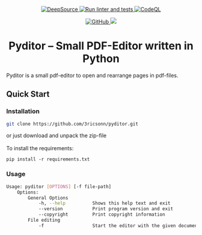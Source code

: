<p align="center">
 <a href="https://deepsource.io/gh/3ricsonn/pyditor/?ref=repository-badge}" target="_blank">
  <img alt="DeepSource" title="DeepSource" src="https://deepsource.io/gh/3ricsonn/pyditor.svg/?label=active+issues&show_trend=true&token=ZA9MWU_0__DLnYeBnKja7WvW"/>
 </a>
 <a href="https://github.com/3ricsonn/pyditor/actions/workflows/python-app.yml">
  <img alt="Run linter and tests" src="https://github.com/3ricsonn/pyditor/actions/workflows/python-app.yml/badge.svg">
 </a>
 <a href="https://github.com/3ricsonn/pyditor/actions/workflows/codeql-analysis.yml">
  <img alt="CodeQL" src="https://github.com/3ricsonn/pyditor/actions/workflows/codeql-analysis.yml/badge.svg">
 </a>
</p>

<p align="center">
 <a href="https://github.com/3ricsonn/pyditor/blob/master/LICENSE">
  <img alt="GitHub" src="https://img.shields.io/github/license/3ricsonn/pyditor?color=blue&style=plastic">
 </a>
 <img src="https://img.shields.io/badge/Language-Python-yellow?style=plastic&logo=python" >
</p>

<h1 align="center">Pyditor – Small PDF-Editor written in Python</h1>

Pyditor is a small pdf-editor to open and rearrange pages in pdf-files. 

## Quick Start
### Installation
```bash
git clone https://github.com/3ricsonn/pyditor.git
```
or just download and unpack the zip-file 
</br>
</br>
To install the requirements:
```
pip install -r requirements.txt
```
### Usage
```bash
Usage: pyditor [OPTIONS] [-f file-path]
    Options:
        General Options
            -h, --help          Shows this help text and exit
            --version           Print program version and exit
            --copyright         Print copyright information
        File editing
            -f                  Start the editor with the given document
```